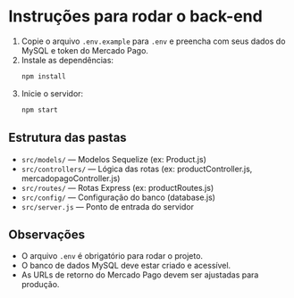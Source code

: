 # Instruções para rodar o back-end

1. Copie o arquivo `.env.example` para `.env` e preencha com seus dados do MySQL e token do Mercado Pago.
2. Instale as dependências:
   ```bash
   npm install
   ```
3. Inicie o servidor:
   ```bash
   npm start
   ```

## Estrutura das pastas
- `src/models/` — Modelos Sequelize (ex: Product.js)
- `src/controllers/` — Lógica das rotas (ex: productController.js, mercadopagoController.js)
- `src/routes/` — Rotas Express (ex: productRoutes.js)
- `src/config/` — Configuração do banco (database.js)
- `src/server.js` — Ponto de entrada do servidor

## Observações
- O arquivo `.env` é obrigatório para rodar o projeto.
- O banco de dados MySQL deve estar criado e acessível.
- As URLs de retorno do Mercado Pago devem ser ajustadas para produção.
